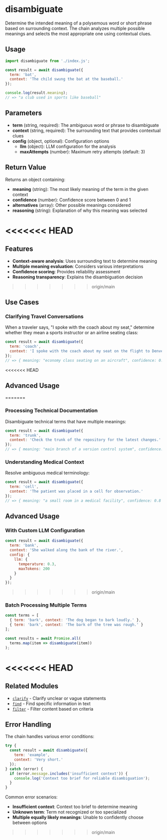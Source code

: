 # disambiguate

Determine the intended meaning of a polysemous word or short phrase based on surrounding context. The chain analyzes multiple possible meanings and selects the most appropriate one using contextual clues.

## Usage

```javascript
import disambiguate from './index.js';

const result = await disambiguate({
  term: 'bat',
  context: 'The child swung the bat at the baseball.'
});

console.log(result.meaning);
// => "a club used in sports like baseball"
```

## Parameters

- **term** (string, required): The ambiguous word or phrase to disambiguate
- **context** (string, required): The surrounding text that provides contextual clues
- **config** (object, optional): Configuration options
  - **llm** (object): LLM configuration for the analysis
  - **maxAttempts** (number): Maximum retry attempts (default: 3)

## Return Value

Returns an object containing:
- **meaning** (string): The most likely meaning of the term in the given context
- **confidence** (number): Confidence score between 0 and 1
- **alternatives** (array): Other possible meanings considered
- **reasoning** (string): Explanation of why this meaning was selected

<<<<<<< HEAD
=======
## Features

- **Context-aware analysis**: Uses surrounding text to determine meaning
- **Multiple meaning evaluation**: Considers various interpretations
- **Confidence scoring**: Provides reliability assessment
- **Reasoning transparency**: Explains the disambiguation decision

>>>>>>> origin/main
## Use Cases

### Clarifying Travel Conversations
When a traveler says, "I spoke with the coach about my seat," determine whether they mean a sports instructor or an airline seating class:

```javascript
const result = await disambiguate({
  term: 'coach',
  context: 'I spoke with the coach about my seat on the flight to Denver.'
});
// => { meaning: "economy class seating on an aircraft", confidence: 0.9 }
```

<<<<<<< HEAD
## Advanced Usage

=======
### Processing Technical Documentation
Disambiguate technical terms that have multiple meanings:

```javascript
const result = await disambiguate({
  term: 'trunk',
  context: 'Check the trunk of the repository for the latest changes.'
});
// => { meaning: "main branch of a version control system", confidence: 0.95 }
```

### Understanding Medical Context
Resolve ambiguous medical terminology:

```javascript
const result = await disambiguate({
  term: 'cell',
  context: 'The patient was placed in a cell for observation.'
});
// => { meaning: "a small room in a medical facility", confidence: 0.8 }
```

## Advanced Usage

### With Custom LLM Configuration

```javascript
const result = await disambiguate({
  term: 'bank',
  context: 'She walked along the bank of the river.',
  config: {
    llm: {
      temperature: 0.3,
      maxTokens: 200
    }
  }
});
```

>>>>>>> origin/main
### Batch Processing Multiple Terms

```javascript
const terms = [
  { term: 'bark', context: 'The dog began to bark loudly.' },
  { term: 'bark', context: 'The bark of the tree was rough.' }
];

const results = await Promise.all(
  terms.map(item => disambiguate(item))
);
```
<<<<<<< HEAD
=======

## Related Modules

- [`clarify`](../clarify/README.md) - Clarify unclear or vague statements
- [`find`](../find/README.md) - Find specific information in text
- [`filter`](../filter/README.md) - Filter content based on criteria

## Error Handling

The chain handles various error conditions:

```javascript
try {
  const result = await disambiguate({
    term: 'example',
    context: 'Very short.'
  });
} catch (error) {
  if (error.message.includes('insufficient context')) {
    console.log('Context too brief for reliable disambiguation');
  }
}
```

Common error scenarios:
- **Insufficient context**: Context too brief to determine meaning
- **Unknown term**: Term not recognized or too specialized
- **Multiple equally likely meanings**: Unable to confidently choose between options
>>>>>>> origin/main
